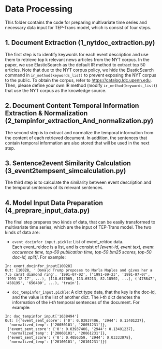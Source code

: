 # Data Processing

This folder contains the code for preparing multivariate time series and necessary data input for TEP-Trans model, which is consist of four steps.

## 1. Document Extraction (1_nytdoc_extraction.py)
The first step is to identify keywords for each event description and use them to retrieve top k relevant news articles from the NYT corpus. In the paper, we use ElasticSearch as the default IR method to extract top 50 articles.
Note that due to the NYT corpus policy, we hide the ElasticSearch command in `ir_method(keywords_list)` to prevent exposing the NYT corpus to the public. To obtain the corpus, refer to https://catalog.ldc.upenn.edu. Then, please define your own IR method (modify `ir_method(keywords_list)`) that use the NYT corpus as the knowledge source.

## 2. Document Content Temporal Information Extraction & Normalization (2_tempinfor_extraction_And_normalization.py)
The second step is to extract and normalize the temporal information from the content of each retrieved document. In addition, the sentences that contain temporal information are also stored that will be used in the next step.

## 3. Sentence2event Similarity Calculation (3_event2tempsent_simcalculation.py)
The third step is to calculate the similarity between event description and the temporal sentences of its relevant sentences. 

## 4. Model Input Data Preparation (4_preprare_input_data.py)
The final step prepares two kinds of data, that can be easily transformed to multivariate time series, which are the input of TEP-Trans model. The two kinds of data are:
- `event_docinfor_input.pickle`: List of event_reldoc data.  
Each event_reldoc is a list, and is consist of *[event-id, event text, event occurence time, top-50 publication time, top-50 bm25 scores, top-50 doc-id, split]*. For example:  
```
In: event_docinfor_input[10028]
Out: [10028, ' Donald Trump proposes to Marla Maples and gives her a 7.5 carat diamond ring', '1991-07-02', ('1991-09-23', '1991-07-07', '1993-12-17', ...), [118.617065, 113.65213, 82.18502, ...], ('475847', '458195', '656480', ...), 'train'].
```
- `doc_tempinfor_input.pickle`: A dict type data, that the key is the doc-id, and the value is the list of another dict. The *i-th* dict denotes the information of the *i-th* temporal sentences of the document. For example:
```
In: doc_tempinfor_input['1638494']
Out: [{'event_sent_score': {'0': 0.03937406, '2944': 0.13401237},
  'normalized_temp': ['20050101', '20051231']},
 {'event_sent_score': {'0': 0.03937406, '2944': 0.13401237},
  'normalized_temp': ['20060101', '20061231']},
 {'event_sent_score': {'0': 0.4056359, '2944': 0.03333078},
  'normalized_temp': ['20100101', '20101231']}]
```
